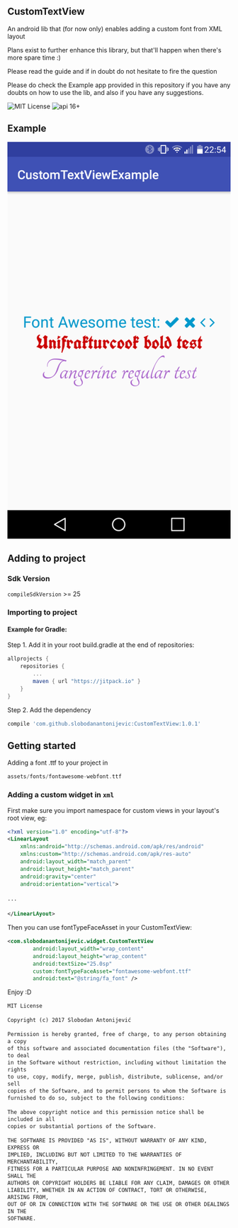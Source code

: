 ## CustomTextView ##
An android lib that (for now only) enables adding a custom font from XML layout

Plans exist to further enhance this library, but that'll happen when there's more spare time :)

Please read the guide and if in doubt do not hesitate to fire the question

Please do check the Example app provided in this repository if you have any doubts on how to use the lib, and also if you have any suggestions.

![MIT License](https://img.shields.io/github/license/mashape/apistatus.svg) ![api 16+](https://img.shields.io/badge/API-16%2B-green.svg)

## Example ##
![](/read_me/eg.png)

## Adding to project ##

### Sdk Version ###
`compileSdkVersion` >= 25

### Importing to project ###

#### Example for Gradle: ####

Step 1. Add it in your root build.gradle at the end of repositories:
```groovy
allprojects {
	repositories {
		...
		maven { url "https://jitpack.io" }
	}
}
```

Step 2. Add the dependency
```groovy
compile 'com.github.slobodanantonijevic:CustomTextView:1.0.1'
```

## Getting started ##

Adding a font .ttf to your project in
```groovy
assets/fonts/fontawesome-webfont.ttf
```

### Adding a custom widget in `xml` ###
First make sure you import namespace for custom views in your layout's root view, eg:
```xml
<?xml version="1.0" encoding="utf-8"?>
<LinearLayout
    xmlns:android="http://schemas.android.com/apk/res/android"
    xmlns:custom="http://schemas.android.com/apk/res-auto"
    android:layout_width="match_parent"
    android:layout_height="match_parent"
    android:gravity="center"
    android:orientation="vertical">

...

</LinearLAyout>
```
Then you can use fontTypeFaceAsset in your CustomTextView:
```xml
<com.slobodanantonijevic.widget.CustomTextView
        android:layout_width="wrap_content"
        android:layout_height="wrap_content"
        android:textSize="25.0sp"
        custom:fontTypeFaceAsset="fontawesome-webfont.ttf"
        android:text="@string/fa_font" />
```

Enjoy :D

```
MIT License

Copyright (c) 2017 Slobodan Antonijević

Permission is hereby granted, free of charge, to any person obtaining a copy
of this software and associated documentation files (the "Software"), to deal
in the Software without restriction, including without limitation the rights
to use, copy, modify, merge, publish, distribute, sublicense, and/or sell
copies of the Software, and to permit persons to whom the Software is
furnished to do so, subject to the following conditions:

The above copyright notice and this permission notice shall be included in all
copies or substantial portions of the Software.

THE SOFTWARE IS PROVIDED "AS IS", WITHOUT WARRANTY OF ANY KIND, EXPRESS OR
IMPLIED, INCLUDING BUT NOT LIMITED TO THE WARRANTIES OF MERCHANTABILITY,
FITNESS FOR A PARTICULAR PURPOSE AND NONINFRINGEMENT. IN NO EVENT SHALL THE
AUTHORS OR COPYRIGHT HOLDERS BE LIABLE FOR ANY CLAIM, DAMAGES OR OTHER
LIABILITY, WHETHER IN AN ACTION OF CONTRACT, TORT OR OTHERWISE, ARISING FROM,
OUT OF OR IN CONNECTION WITH THE SOFTWARE OR THE USE OR OTHER DEALINGS IN THE
SOFTWARE.
```
